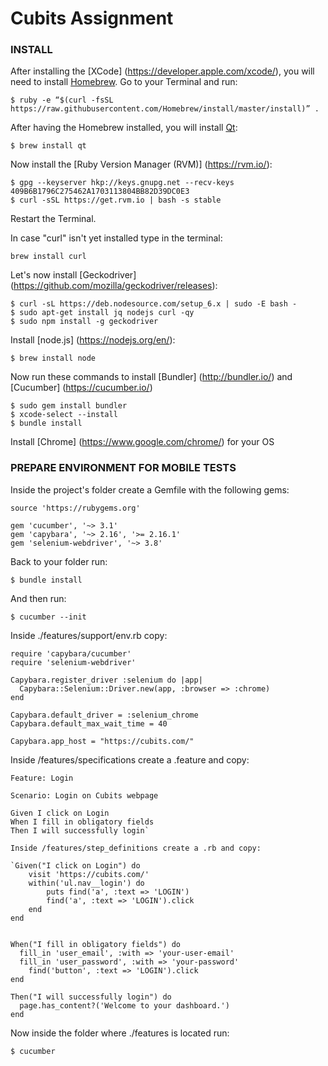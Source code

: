 # Cubits Assignment

### INSTALL 

After installing the [XCode] (https://developer.apple.com/xcode/), you will need to install [Homebrew](https://brew.sh/). Go to your Terminal and run:

```
$ ruby -e “$(curl -fsSL https://raw.githubusercontent.com/Homebrew/install/master/install)” .
``` 

After having the Homebrew installed, you will install [Qt](https://www.qt.io/):

```
$ brew install qt
```

Now install the [Ruby Version Manager (RVM)] (https://rvm.io/):

```
$ gpg --keyserver hkp://keys.gnupg.net --recv-keys 409B6B1796C275462A1703113804BB82D39DC0E3
$ curl -sSL https://get.rvm.io | bash -s stable
```

Restart the Terminal.

In case "curl" isn't yet installed type in the terminal: 

```
brew install curl
```

Let's now install [Geckodriver] (https://github.com/mozilla/geckodriver/releases):

```
$ curl -sL https://deb.nodesource.com/setup_6.x | sudo -E bash -
$ sudo apt-get install jq nodejs curl -qy
$ sudo npm install -g geckodriver
```

Install [node.js] (https://nodejs.org/en/):

```
$ brew install node
```

Now run these commands to install [Bundler] (http://bundler.io/) and [Cucumber] (https://cucumber.io/)	

```
$ sudo gem install bundler
$ xcode-select --install
$ bundle install
```

Install [Chrome] (https://www.google.com/chrome/) for your OS

### PREPARE ENVIRONMENT FOR MOBILE TESTS

Inside the project's folder create a Gemfile with the following gems:

```
source 'https://rubygems.org'

gem 'cucumber', '~> 3.1'
gem 'capybara', '~> 2.16', '>= 2.16.1'
gem 'selenium-webdriver', '~> 3.8'
```

Back to your folder run:

```
$ bundle install
```

And then run:

```
$ cucumber --init
```

Inside ./features/support/env.rb copy:

```
require 'capybara/cucumber'
require 'selenium-webdriver'

Capybara.register_driver :selenium do |app|
  Capybara::Selenium::Driver.new(app, :browser => :chrome)
end

Capybara.default_driver = :selenium_chrome
Capybara.default_max_wait_time = 40
 	 
Capybara.app_host = "https://cubits.com/"
```

Inside /features/specifications create a .feature and copy:

```
Feature: Login

Scenario: Login on Cubits webpage   

Given I click on Login
When I fill in obligatory fields
Then I will successfully login`

Inside /features/step_definitions create a .rb and copy:

`Given("I click on Login") do
	visit 'https://cubits.com/'
	within('ul.nav__login') do
		puts find('a', :text => 'LOGIN')
		find('a', :text => 'LOGIN').click
	end
end


When("I fill in obligatory fields") do
  fill_in 'user_email', :with => 'your-user-email'
  fill_in 'user_password', :with => 'your-password'
  	find('button', :text => 'LOGIN').click
end

Then("I will successfully login") do
  page.has_content?('Welcome to your dashboard.')
end
```

Now inside the folder where ./features is located run:

```
$ cucumber
```


